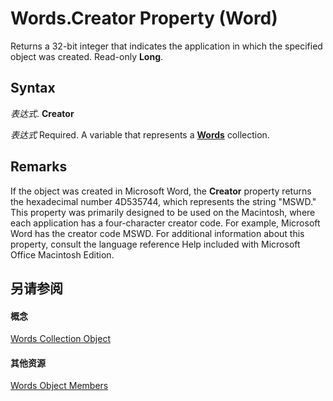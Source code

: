 
# Words.Creator Property (Word)

Returns a 32-bit integer that indicates the application in which the specified object was created. Read-only  **Long**.


## Syntax

 _表达式_. **Creator**

 _表达式_ Required. A variable that represents a **[Words](a718f69f-1db1-231a-9d65-bf20b48778ed.md)** collection.


## Remarks

If the object was created in Microsoft Word, the  **Creator** property returns the hexadecimal number 4D535744, which represents the string "MSWD." This property was primarily designed to be used on the Macintosh, where each application has a four-character creator code. For example, Microsoft Word has the creator code MSWD. For additional information about this property, consult the language reference Help included with Microsoft Office Macintosh Edition.


## 另请参阅


#### 概念


[Words Collection Object](a718f69f-1db1-231a-9d65-bf20b48778ed.md)
#### 其他资源


[Words Object Members](http://msdn.microsoft.com/library/92281dcf-075c-ce1d-8342-cf1749ebb8ab%28Office.15%29.aspx)